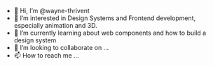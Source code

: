 - 👋 Hi, I’m @wayne-thrivent
- 👀 I’m interested in Design Systems and Frontend development, especially animation and 3D.
- 🌱 I’m currently learning about web components and how to build a design system
- 💞️ I’m looking to collaborate on ...
- 📫 How to reach me ...

<!---
wayne-thrivent/wayne-thrivent is a ✨ special ✨ repository because its `README.md` (this file) appears on your GitHub profile.
You can click the Preview link to take a look at your changes.
--->
